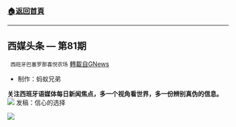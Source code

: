 ###  [:house:返回首頁](https://github.com/ourhimalayas/txt)
---


## 西媒头条 — 第81期
` 西班牙巴塞罗那喜悦农场` [轉載自GNews](https://gnews.org/zh-hans/1577563/)

- 制作：蚂蚁兄弟


**关注西班牙语媒体每日新闻焦点，多一个视角看世界，多一份辨别真伪的信息。**
![](https://assets.gnews.org/wp-content/uploads/2021/10/xm1006.001-1.jpeg)
发稿：信心的选择

![](https://assets.gnews.org/wp-content/uploads/2021/09/GNEWS_CH.-1-1.jpeg)
